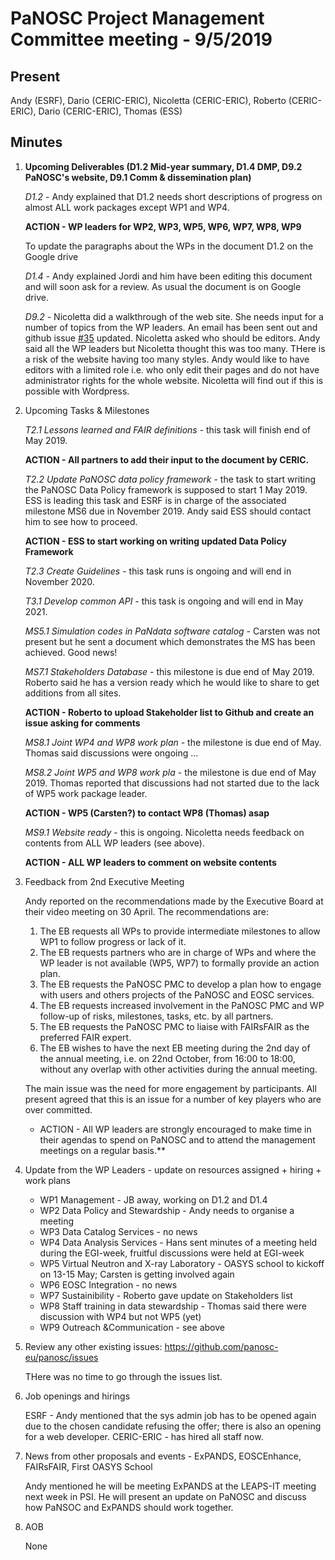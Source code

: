 PaNOSC Project Management Committee meeting - 9/5/2019
========================================================

Present
-------

Andy (ESRF), Dario (CERIC-ERIC), Nicoletta (CERIC-ERIC), Roberto (CERIC-ERIC), Dario (CERIC-ERIC), Thomas (ESS)

Minutes
-------

1. **Upcoming Deliverables (D1.2 Mid-year summary, D1.4 DMP, D9.2 PaNOSC's website, D9.1 Comm & dissemination plan)**

	*D1.2* - Andy explained that D1.2 needs short descriptions of progress on almost ALL work packages except WP1 and WP4. 

	**ACTION - WP leaders for WP2, WP3, WP5, WP6, WP7, WP8, WP9**

	To update the paragraphs about the WPs in the document D1.2 on the Google drive

	*D1.4* - Andy explained Jordi and him have been editing this document and will soon ask for
	a review. As usual the document is on Google drive.

	*D9.2* - Nicoletta did a walkthrough of the web site. She needs input for a number of topics from the WP leaders. An email
	has been sent out and github issue [#35](https://github.com/panosc-eu/panosc/issues/35) updated. Nicoletta asked who
	should be editors. Andy said all the WP leaders but Nicoletta thought this was too many. THere is a risk of the
	website having too many styles. Andy would like to have editors with a limited role i.e. who only edit their pages
	and do not have administrator rights for the whole website. Nicoletta will find out if this is possible with Wordpress.
	
2. Upcoming Tasks & Milestones

	*T2.1 Lessons learned and FAIR definitions* - this task will finish end of May 2019. 
	
	**ACTION - All partners to add their input to the document by CERIC.**

	*T2.2 Update PaNOSC data policy framework* - the task to start writing the PaNOSC Data Policy framework is supposed to start 1 May 2019. ESS is leading this task and ESRF is in charge of the associated milestone MS6 due in November 2019. Andy said ESS should contact him to see how to proceed.

	**ACTION - ESS to start working on writing updated Data Policy Framework**

	*T2.3 Create Guidelines* - this task runs is ongoing and will end in November 2020.

	*T3.1 Develop common API* - this task is ongoing and will end in May 2021.

	*MS5.1 Simulation codes in PaNdata software catalog* - Carsten was not present but he sent a document which demonstrates the MS has been achieved. Good news!
	
	*MS7.1 Stakeholders Database* - this milestone is due end of May 2019. Roberto said he has a version ready which he would like to share to get additions from all sites.

	**ACTION - Roberto to upload Stakeholder list to Github and create an issue asking for comments**

	*MS8.1 Joint WP4 and WP8 work plan* - the milestone is due end of May. Thomas said discussions were ongoing ...

	*MS8.2 Joint WP5 and WP8 work pla* - the milestone is due end of May 2019. Thomas reported that discussions had not started due to the lack of WP5 work package leader.

	**ACTION - WP5 (Carsten?) to contact WP8 (Thomas) asap**

	*MS9.1 Website ready* - this is ongoing. Nicoletta needs feedback on contents from ALL WP leaders (see above).

	**ACTION - ALL WP leaders to comment on website contents**

3. Feedback from 2nd Executive Meeting

	Andy reported on the recommendations made by the Executive Board at their video meeting on 30 April. The recommendations are:

	1.	The EB requests all WPs to provide intermediate milestones to allow WP1 to follow progress or lack of it.
	2.	The EB requests partners who are in charge of WPs and where the WP leader is not available (WP5, WP7) to formally provide an action plan.
	3.	The EB requests the PaNOSC PMC to develop a plan how to engage with users and others projects of the PaNOSC and EOSC services.
	4.	The EB requests increased involvement in the PaNOSC PMC and WP follow-up of risks, milestones, tasks, etc. by all partners.
	5.	The EB requests the PaNOSC PMC to liaise with FAIRsFAIR as the preferred FAIR expert.
	6.	The EB wishes to have the next EB meeting during the 2nd day of the annual meeting, i.e. on 22nd October, from 16:00 to 18:00, without any overlap with other activities during the annual meeting. 

	The main issue was the need for more engagement by participants. All present agreed that this is an issue for a number of key players who are over committed. 
	
	* ACTION - All WP leaders are strongly encouraged to make time in their agendas to spend on PaNOSC and to attend the management meetings on a regular basis.**

4. Update from the WP Leaders - update on resources assigned + hiring + work plans
	*    WP1 Management - JB away, working on D1.2 and D1.4
	*    WP2 Data Policy and Stewardship - Andy needs to organise a meeting
	*    WP3 Data Catalog Services - no news
	*    WP4 Data Analysis Services - Hans sent minutes of a meeting held during the EGI-week, fruitful discussions were held at EGI-week
	*    WP5 Virtual Neutron and X-ray Laboratory - OASYS school to kickoff on 13-15 May; Carsten is getting involved again
	*    WP6 EOSC Integration - no news
	*    WP7 Sustainibility - Roberto gave update on Stakeholders list
	*    WP8 Staff training in data stewardship - Thomas said there were discussion with WP4 but not WP5 (yet)
	*    WP9 Outreach &Communication - see above

5. Review any other existing issues: https://github.com/panosc-eu/panosc/issues
	
	THere was no time to go through the issues list.

6. Job openings and hirings

	ESRF - Andy mentioned that the sys admin job has to be opened again due to the chosen candidate refusing the offer; there is also an opening for a web developer.
	CERIC-ERIC - has hired all staff now.

7. News from other proposals and events - ExPANDS, EOSCEnhance, FAIRsFAIR, First OASYS School

	Andy mentioned he will be meeting ExPANDS at the LEAPS-IT meeting next week in PSI. He will present an update on PaNOSC and  discuss how PaNSOC and ExPANDS should work together.

8. AOB

	None